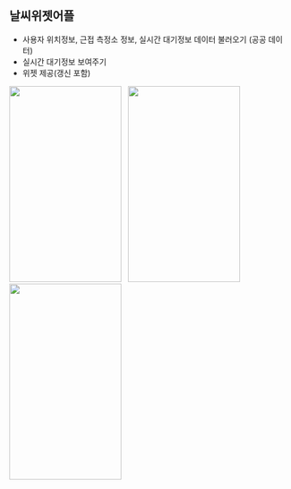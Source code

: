 ## 날씨위젯어플

- 사용자 위치정보, 근접 측정소 정보, 실시간 대기정보 데이터 불러오기 (공공 데이터)
- 실시간 대기정보 보여주기
- 위젯 제공(갱신 포함)
<div style="margin:0 auto;">
<img src="https://user-images.githubusercontent.com/84216838/170633922-3eb210fe-ae21-46a8-bae7-2ab8d1ed1ad3.png" width=200 height=350>
&nbsp;
<img src="https://user-images.githubusercontent.com/84216838/170633972-152d9703-4a90-4e7f-b9b4-622bd1c67c75.png" width=200 height=350>
&nbsp;
<img src="https://user-images.githubusercontent.com/84216838/170634034-96ea154d-4d9d-4c7c-83f3-05a24835b0e7.png" width=200 height=350>
&nbsp;
</div>